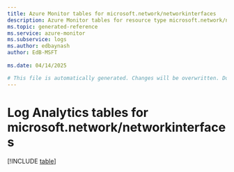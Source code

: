 ```yaml
---
title: Azure Monitor tables for microsoft.network/networkinterfaces
description: Azure Monitor tables for resource type microsoft.network/networkinterfaces
ms.topic: generated-reference
ms.service: azure-monitor
ms.subservice: logs
ms.author: edbaynash
author: EdB-MSFT
   
ms.date: 04/14/2025

# This file is automatically generated. Changes will be overwritten. Do not change this file directly.
---
```


# Log Analytics tables for microsoft.network/networkinterfaces  

[!INCLUDE [table](~/reusable-content/ce-skilling/azure/includes/azure-monitor/reference/tables/microsoft-network_networkinterfaces-include.md)]

